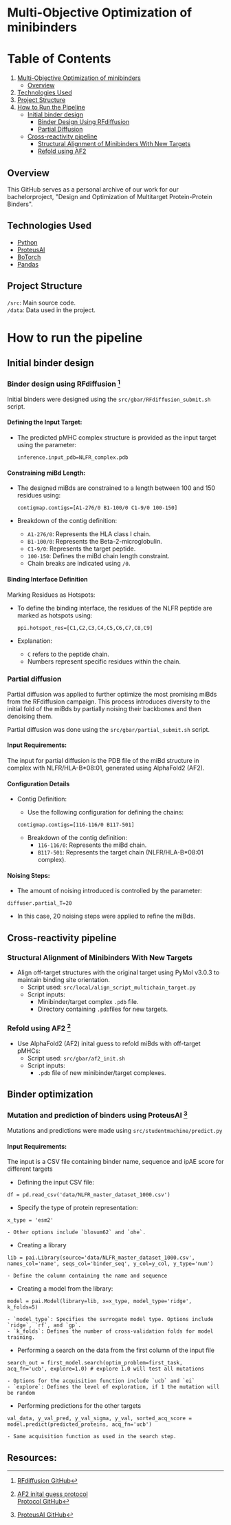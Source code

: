 # Multi-Objective Optimization of minibinders

# Table of Contents

1. [Multi-Objective Optimization of minibinders](#multi-objective-optimization-of-minibinders)
   - [Overview](#overview)
2. [Technologies Used](#technologies-used)
3. [Project Structure](#project-structure)
4. [How to Run the Pipeline](#how-to-run-the-pipeline)
   - [Initial binder design](#initial-binder-design)
     - [Binder Design Using RFdiffusion](#binder-design-using-rfdiffusion-1)
     - [Partial Diffusion](#partial-diffusion)
   - [Cross-reactivity pipeline](#cross-reactivity-pipeline)
     - [Structural Alignment of Minibinders With New Targets](#structural-alignment-of-minibinders-with-new-targets)
     - [Refold using AF2](#refold-using-af2-2)



## Overview

This GitHub serves as a personal archive of our work for our bachelorproject, "Design and Optimization of Multitarget Protein-Protein Binders".

## Technologies Used

- [Python](https://github.com/python)
- [ProteusAI](https://github.com/jonfunk21/ProteusAI/)
- [BoTorch](https://github.com/pytorch/botorch)
- [Pandas](https://github.com/pandas-dev/pandas)

## Project Structure

`/src`: Main source code.  
`/data`: Data used in the project.

# How to run the pipeline

## Initial binder design


### Binder design using RFdiffusion [^1]

Initial binders were designed using the `src/gbar/RFdiffusion_submit.sh` script.

#### Defining the Input Target:

- The predicted pMHC complex structure is provided as the input target using the parameter:
    ```
    inference.input_pdb=NLFR_complex.pdb
    ```

#### Constraining miBd Length:

- The designed miBds are constrained to a length between 100 and 150 residues using:
    ```
    contigmap.contigs=[A1-276/0 B1-100/0 C1-9/0 100-150]
    ```

- Breakdown of the contig definition:
    - `A1-276/0`: Represents the HLA class I chain.
    - `B1-100/0`: Represents the Beta-2-microglobulin.
    - `C1-9/0`: Represents the target peptide.
    - `100-150`: Defines the miBd chain length constraint.
    - Chain breaks are indicated using `/0`.

#### Binding Interface Definition

Marking Residues as Hotspots:

- To define the binding interface, the residues of the NLFR peptide are marked as hotspots using:
    ```
    ppi.hotspot_res=[C1,C2,C3,C4,C5,C6,C7,C8,C9]
    ```

- Explanation:
    - `C` refers to the peptide chain.
    - Numbers represent specific residues within the chain.




### Partial diffusion

Partial diffusion was applied to further optimize the most promising miBds from the RFdiffusion campaign. This process introduces diversity to the initial fold of the miBds by partially noising their backbones and then denoising them.

Partial diffusion was done using the `src/gbar/partial_submit.sh` script.

#### Input Requirements:
The input for partial diffusion is the PDB file of the miBd structure in complex with NLFR/HLA-B*08:01, generated using AlphaFold2 (AF2).

#### Configuration Details

- Contig Definition:
    - Use the following configuration for defining the chains:
    ```
    contigmap.contigs=[116-116/0 B117-501]
    ```

    - Breakdown of the contig definition:
        - `116-116/0`: Represents the miBd chain.
        - `B117-501`: Represents the target chain (NLFR/HLA-B*08:01 complex).

#### Noising Steps:

- The amount of noising introduced is controlled by the parameter:
```
diffuser.partial_T=20
```
- In this case, 20 noising steps were applied to refine the miBds.



## Cross-reactivity pipeline


### Structural Alignment of Minibinders With New Targets

- Align off-target structures with the original target using PyMol v3.0.3 to maintain binding site orientation.
    - Script used: `src/local/align_script_multichain_target.py`
    - Script inputs:
        - Minibinder/target complex `.pdb` file.
        - Directory containing `.pdb`files for new targets.


### Refold using AF2 [^2]

- Use AlphaFold2 (AF2) inital guess to refold miBds with off-target pMHCs:
    - Script used: `src/gbar/af2_init.sh`
    - Script inputs:
        - `.pdb` file of new minibinder/target complexes.


## Binder optimization 
### Mutation and prediction of binders using ProteusAI [^3]

Mutations and predictions were made using `src/studentmachine/predict.py`

#### Input Requirements:
The input is a CSV file containing binder name, sequence and ipAE score for different targets

- Defining the input CSV file: 
```
df = pd.read_csv('data/NLFR_master_dataset_1000.csv')
```

- Specify the type of protein representation:
```
x_type = 'esm2'
```
    - Other options include `blosum62` and `ohe`.

- Creating a library
```
lib = pai.Library(source='data/NLFR_master_dataset_1000.csv', names_col='name', seqs_col='binder_seq', y_col=y_col, y_type='num')
```
    - Define the column containing the name and sequence

- Creating a model from the library:
```
model = pai.Model(library=lib, x=x_type, model_type='ridge', k_folds=5)
```
    - `model_type`: Specifies the surrogate model type. Options include `ridge`, `rf`, and `gp`.
    - `k_folds`: Defines the number of cross-validation folds for model training.

- Performing a search on the data from the first column of the input file
```
search_out = first_model.search(optim_problem=first_task, acq_fn='ucb', explore=1.0) # explore 1.0 will test all mutations
```
    - Options for the acquisition function include `ucb` and `ei` 
    - `explore`: Defines the level of exploration, if 1 the mutation will be random

- Performing predictions for the other targets
```
val_data, y_val_pred, y_val_sigma, y_val, sorted_acq_score = model.predict(predicted_proteins, acq_fn='ucb')
```
    - Same acquisition function as used in the search step.



## Resources:
[^1]: [RFdiffusion GitHub](https://github.com/RosettaCommons/RFdiffusion)  
[^2]: [AF2 inital guess protocol](https://www.nature.com/articles/s41467-023-38328-5)  
      [Protocol GitHub](https://github.com/nrbennet/dl_binder_design)
[^3]: [ProteusAI GitHub](https://github.com/jonfunk21/ProteusAI)
